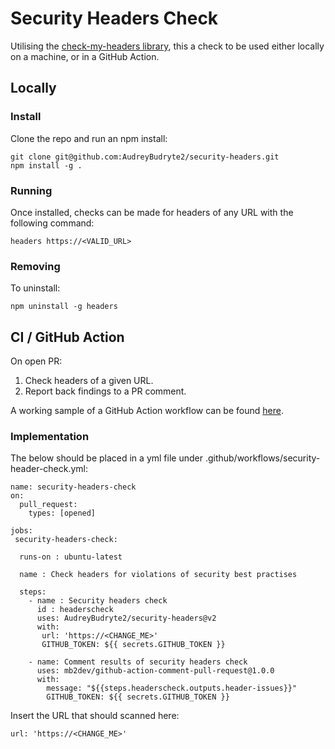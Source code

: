 # Security Headers Check

Utilising the [check-my-headers library](https://github.com/UlisesGascon/check-my-headers/blob/master/README.md), this a check to be used either locally on a machine, or in a GitHub Action.


## Locally
### Install
Clone the repo and run an npm install:

    git clone git@github.com:AudreyBudryte2/security-headers.git
    npm install -g .

### Running
Once installed, checks can be made for headers of any URL with the following command:

    headers https://<VALID_URL>
### Removing
To uninstall: 

    npm uninstall -g headers


## CI / GitHub Action
On open PR:
 1. Check headers of a given URL.
 2. Report back findings to a PR comment.

A working sample of a GitHub Action workflow can be found [here](https://github.com/AudreyBudryte2/security-headers/blob/main/.github/workflows/security-headers-check.yml).
### Implementation
The below should be placed in a yml file under .github/workflows/security-header-check.yml:

    name: security-headers-check
    on:
      pull_request:
        types: [opened]
    
    jobs: 
     security-headers-check:
     
      runs-on : ubuntu-latest
      
      name : Check headers for violations of security best practises
      
      steps:
        - name : Security headers check
          id : headerscheck
          uses: AudreyBudryte2/security-headers@v2
          with:
           url: 'https://<CHANGE_ME>'
           GITHUB_TOKEN: ${{ secrets.GITHUB_TOKEN }}
    
        - name: Comment results of security headers check
          uses: mb2dev/github-action-comment-pull-request@1.0.0
          with:
            message: "${{steps.headerscheck.outputs.header-issues}}"
            GITHUB_TOKEN: ${{ secrets.GITHUB_TOKEN }}
Insert the URL that should scanned here:

    url: 'https://<CHANGE_ME>'
